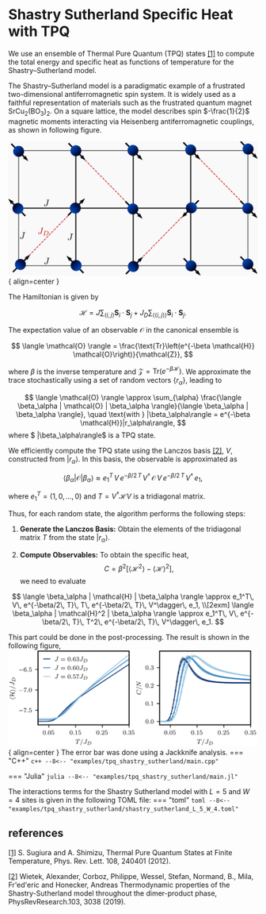 # Shastry Sutherland Specific Heat with TPQ

We use an ensemble of Thermal Pure Quantum (TPQ) states [[1]](#1) to compute the total energy and specific heat as functions of temperature for the Shastry–Sutherland model.

The Shastry–Sutherland model is a paradigmatic example of a frustrated two-dimensional antiferromagnetic spin system. It is widely used as a faithful representation of materials such as the frustrated quantum magnet $\text{SrCu}_2(\text{BO}_3)_2$. On a square lattice, the model describes spin $-\frac{1}{2}$ magnetic moments interacting via Heisenberg antiferromagnetic couplings, as shown in following figure. 

![Image title](../img/shastry_sketch.png){ align=center }

The Hamiltonian is given by

$$
\mathcal{H} = J \sum_{\langle i,j \rangle} \boldsymbol{S}_i \cdot \boldsymbol{S}_j + J_D \sum_{\langle\langle i,j \rangle\rangle} \boldsymbol{S}_i \cdot \boldsymbol{S}_j.
$$

The expectation value of an observable $\mathcal{O}$ in the canonical ensemble is

$$
\langle \mathcal{O} \rangle = \frac{\text{Tr}\left(e^{-\beta \mathcal{H}} \mathcal{O}\right)}{\mathcal{Z}},
$$

where $\beta$ is the inverse temperature and $\mathcal{Z} = \text{Tr}\left(e^{-\beta \mathcal{H}}\right)$. We approximate the trace stochastically using a set of random vectors $\{r_\alpha\}$, leading to

$$
\langle \mathcal{O} \rangle \approx \sum_{\alpha} \frac{\langle \beta_\alpha | \mathcal{O} | \beta_\alpha \rangle}{\langle \beta_\alpha | \beta_\alpha \rangle}, \quad \text{with } |\beta_\alpha\rangle = e^{-\beta \mathcal{H}}|r_\alpha\rangle,
$$
where $ |\beta_\alpha\rangle$ is a TPQ state.

We efficiently compute the TPQ state using the Lanczos basis [[2]](#2), $V$, constructed from $|r_\alpha\rangle$. In this basis, the observable is approximated as

$$
\langle \beta_\alpha | \mathcal{O} | \beta_\alpha \rangle \approx e_1^T\, V\, e^{-\beta/2\, T}\, V^\dagger\, \mathcal{O}\, V\, e^{-\beta/2\, T}\, V^\dagger\, e_1,
$$

where $e_1^T = (1, 0, \dots, 0)$ and $T = V^\dagger \mathcal{H} V$ is a tridiagonal matrix.

Thus, for each random state, the algorithm performs the following steps:

1. **Generate the Lanczos Basis:** Obtain the elements of the tridiagonal matrix $T$ from the state $|r_\alpha\rangle$.

2. **Compute Observables:** To obtain the specific heat, 
$$
   C = \beta^2\left[\langle \mathcal{H}^2 \rangle - \langle \mathcal{H} \rangle^2\right],
$$
we need to evaluate

$$
   \langle \beta_\alpha | \mathcal{H} | \beta_\alpha \rangle \approx e_1^T\, V\, e^{-\beta/2\, T}\, T\, e^{-\beta/2\, T}\, V^\dagger\, e_1, \\[2exm]
    \langle \beta_\alpha | \mathcal{H}^2 | \beta_\alpha \rangle \approx e_1^T\, V\, e^{-\beta/2\, T}\, T^2\, e^{-\beta/2\, T}\, V^\dagger\, e_1.
$$

This part could be done in the post-processing. The result is shown in the following figure,
![Image title](../img/tpq_shastry_sutherland.png){ align=center }
The error bar was done using a Jackknife analysis.
=== "C++"
	```c++
	--8<-- "examples/tpq_shastry_sutherland/main.cpp"
	```

=== "Julia"
	```julia
	--8<-- "examples/tpq_shastry_sutherland/main.jl"
	```

The interactions terms for the Shastry Sutherland model with $L=5$ and $W=4$ sites is given in the following TOML file:
=== "toml"
	```toml
	--8<-- "examples/tpq_shastry_sutherland/shastry_sutherland_L_5_W_4.toml"
	```

## references
<a id="1" href="https://doi.org/10.1103/PhysRevLett.108.240401">[1]</a>
S. Sugiura and A. Shimizu, Thermal Pure Quantum States at Finite Temperature, Phys. Rev. Lett. 108, 240401 (2012).

<a id="2" href="https://journals.aps.org/prresearch/abstract/10.1103/PhysRevResearch.1.033038">[2]</a>
Wietek, Alexander, Corboz, Philippe, Wessel, Stefan, Normand, B., Mila, Fr\'ed\'eric and Honecker, Andreas Thermodynamic properties of the Shastry-Sutherland model throughout the dimer-product phase, PhysRevResearch.103, 3038 (2019).